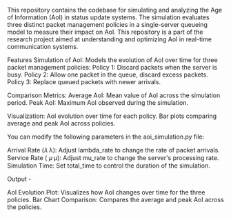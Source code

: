 This repository contains the codebase for simulating and analyzing the Age of Information (AoI) in status update systems. The simulation evaluates three distinct packet management policies in a single-server queueing model to measure their impact on AoI. This repository is a part of the research project aimed at understanding and optimizing AoI in real-time communication systems.

Features
Simulation of AoI: Models the evolution of AoI over time for three packet management policies:
Policy 1: Discard packets when the server is busy.
Policy 2: Allow one packet in the queue, discard excess packets.
Policy 3: Replace queued packets with newer arrivals.

Comparison Metrics:
Average AoI: Mean value of AoI across the simulation period.
Peak AoI: Maximum AoI observed during the simulation.

Visualization:
AoI evolution over time for each policy.
Bar plots comparing average and peak AoI across policies.

You can modify the following parameters in the aoi_simulation.py file:

Arrival Rate (𝜆 
λ): Adjust lambda_rate to change the rate of packet arrivals.
Service Rate (
𝜇
μ): Adjust mu_rate to change the server's processing rate.
Simulation Time: Set total_time to control the duration of the simulation.

Output -

AoI Evolution Plot:
Visualizes how AoI changes over time for the three policies.
Bar Chart Comparison:
Compares the average and peak AoI across the policies.
